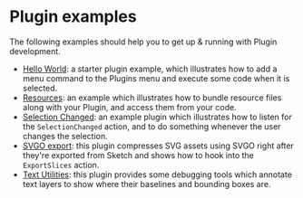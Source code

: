 # Plugin examples

The following examples should help you to get up & running with Plugin development.

* [Hello World](./hello-world): a starter plugin example, which illustrates how to add a menu command to the Plugins menu and execute some code when it is selected.
* [Resources](./resources): an example which illustrates how to bundle resource files along with your Plugin, and access them from your code.
* [Selection Changed](./selection-changed): an example plugin which illustrates how to listen for the `SelectionChanged` action, and to do something whenever the user changes the selection.
* [SVGO export](./svgo-export): this plugin compresses SVG assets using SVGO right after they're exported from Sketch and shows how to hook into the `ExportSlices` action.
* [Text Utilities](./text-utilities): this plugin provides some debugging tools which annotate text layers to show where their baselines and bounding boxes are.
